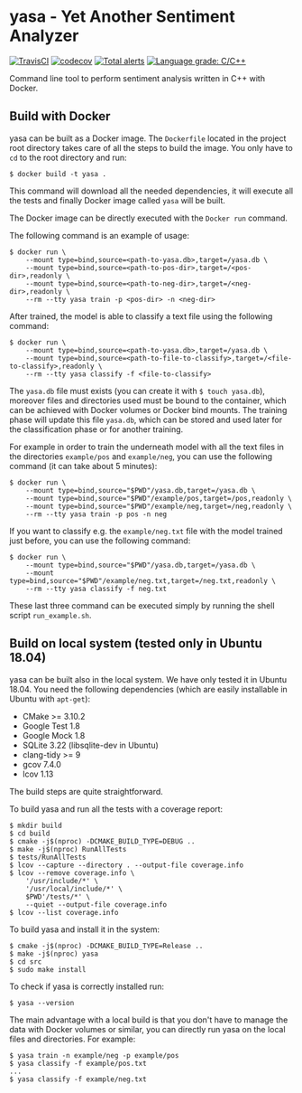 # yasa - Yet Another Sentiment Analyzer

[![TravisCI](https://travis-ci.org/ceccoemi/yasa.svg?branch=master)](https://travis-ci.org/ceccoemi/yasa)
[![codecov](https://codecov.io/gh/ceccoemi/yasa/branch/master/graph/badge.svg)](https://codecov.io/gh/ceccoemi/yasa)
[![Total alerts](https://img.shields.io/lgtm/alerts/g/ceccoemi/yasa.svg?logo=lgtm&logoWidth=18)](https://lgtm.com/projects/g/ceccoemi/yasa/alerts/)
[![Language grade: C/C++](https://img.shields.io/lgtm/grade/cpp/g/ceccoemi/yasa.svg?logo=lgtm&logoWidth=18)](https://lgtm.com/projects/g/ceccoemi/yasa/context:cpp)

Command line tool to perform sentiment analysis written in C++ with Docker.

## Build with Docker

yasa can be built as a Docker image. The `Dockerfile` located in the project root directory takes care of all the steps to build the image. You only have to `cd` to the root directory and run:

    $ docker build -t yasa .

This command will download all the needed dependencies, it will execute all the tests and finally Docker image called `yasa` will be built.

The Docker image can be directly executed with the `Docker run` command.

The following command is an example of usage:

    $ docker run \
        --mount type=bind,source=<path-to-yasa.db>,target=/yasa.db \
        --mount type=bind,source=<path-to-pos-dir>,target=/<pos-dir>,readonly \
        --mount type=bind,source=<path-to-neg-dir>,target=/<neg-dir>,readonly \
        --rm --tty yasa train -p <pos-dir> -n <neg-dir>

After trained, the model is able to classify a text file using the following command:

    $ docker run \
        --mount type=bind,source=<path-to-yasa.db>,target=/yasa.db \
        --mount type=bind,source=<path-to-file-to-classify>,target=/<file-to-classify>,readonly \
        --rm --tty yasa classify -f <file-to-classify>

The `yasa.db` file must exists (you can create it with `$ touch yasa.db`), moreover files and directories used must be bound to the container, which can be achieved with Docker volumes or Docker bind mounts. The training phase will update this file `yasa.db`, which can be stored and used later for the classification phase or for another training.

For example in order to train the underneath model with all the text files in the directories `example/pos` and `example/neg`, you can use the following command (it can take about 5 minutes):

    $ docker run \
        --mount type=bind,source="$PWD"/yasa.db,target=/yasa.db \
        --mount type=bind,source="$PWD"/example/pos,target=/pos,readonly \
        --mount type=bind,source="$PWD"/example/neg,target=/neg,readonly \
        --rm --tty yasa train -p pos -n neg

If you want to classify e.g. the `example/neg.txt` file with the model trained just before, you can use the following command:

    $ docker run \
        --mount type=bind,source="$PWD"/yasa.db,target=/yasa.db \
        --mount type=bind,source="$PWD"/example/neg.txt,target=/neg.txt,readonly \
        --rm --tty yasa classify -f neg.txt

These last three command can be executed simply by running the shell script `run_example.sh`.

## Build on local system (tested only in Ubuntu 18.04)

yasa can be built also in the local system. We have only tested it in Ubuntu 18.04. You need the following dependencies (which are easily installable in Ubuntu with `apt-get`):

* CMake >= 3.10.2
* Google Test 1.8
* Google Mock 1.8
* SQLite 3.22 (libsqlite-dev in Ubuntu)
* clang-tidy >= 9
* gcov 7.4.0
* lcov 1.13

The build steps are quite straightforward.

To build yasa and run all the tests with a coverage report:

    $ mkdir build
    $ cd build
    $ cmake -j$(nproc) -DCMAKE_BUILD_TYPE=DEBUG ..
    $ make -j$(nproc) RunAllTests
    $ tests/RunAllTests
    $ lcov --capture --directory . --output-file coverage.info
    $ lcov --remove coverage.info \
        '/usr/include/*' \
        '/usr/local/include/*' \
        $PWD'/tests/*' \
        --quiet --output-file coverage.info
    $ lcov --list coverage.info

To build yasa and install it in the system:

    $ cmake -j$(nproc) -DCMAKE_BUILD_TYPE=Release ..
    $ make -j$(nproc) yasa
    $ cd src
    $ sudo make install

To check if yasa is correctly installed run:

    $ yasa --version

The main advantage with a local build is that you don't have to manage the data with Docker volumes or similar, you can directly run yasa on the local files and directories. For example:

    $ yasa train -n example/neg -p example/pos
    $ yasa classify -f example/pos.txt
    ...
    $ yasa classify -f example/neg.txt
